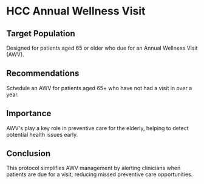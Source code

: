 # HCC Annual Wellness Visit

## Target Population
Designed for patients aged 65 or older who due for an Annual Wellness Visit (AWV).
## Recommendations
Schedule an AWV for patients aged 65+ who have not had a visit in over a year.
## Importance
AWV's play a key role in preventive care for the elderly, helping to detect potential health issues early.
## Conclusion
This protocol simplifies AWV management by alerting clinicians when patients are due for a visit, reducing missed preventive care opportunities.
